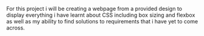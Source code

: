 For this project i will be creating a webpage from a provided design to display everything i have learnt about CSS including box sizing and flexbox as well as my ability to find solutions to requirements that i have yet to come across.